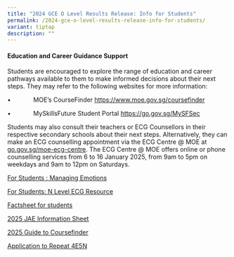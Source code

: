 ```yaml
---
title: "2024 GCE O Level Results Release: Info for Students"
permalink: /2024-gce-o-level-results-release-info-for-students/
variant: tiptap
description: ""
---
```

<h4>Education and Career Guidance Support</h4>
<p>Students are encouraged to explore the range of education and career pathways
available to them to make informed decisions about their next steps. They
may refer to the following websites for more information:</p>
<p>•&nbsp;&nbsp;&nbsp;&nbsp;&nbsp;&nbsp;&nbsp;&nbsp;&nbsp;&nbsp;&nbsp;&nbsp;
MOE’s CourseFinder <a href="https://www.moe.gov.sg/coursefinder" rel="noopener nofollow" target="_blank">https://www.moe.gov.sg/coursefinder</a>
</p>
<p>•&nbsp;&nbsp;&nbsp;&nbsp;&nbsp;&nbsp;&nbsp;&nbsp;&nbsp;&nbsp;&nbsp;&nbsp;
MySkillsFuture Student Portal <a href="https://www.myskillsfuture.gov.sg/content/student/en/secondary.html" rel="noopener nofollow" target="_blank">https://go.gov.sg/MySFSec</a>
</p>
<p></p>
<p>Students may also consult their teachers or ECG Counsellors in their respective
secondary schools about their next steps. Alternatively, they can make
an ECG counselling appointment via the ECG Centre @ MOE at <a href="https://form.gov.sg/65acbdaf19b4f200123054bb" rel="noopener noreferrer nofollow" target="_blank">go.gov.sg/moe-ecg-centre</a>.
The ECG Centre @ MOE offers online or phone counselling services from 6
to 16 January 2025, from 9am to 5pm on weekdays and 9am to 12pm on Saturdays.</p>
<p></p>
<p><a href="/files/GCE O Level  2024/2___For_Students__Managing_Emotions.pdf" rel="noopener nofollow" target="_blank">For Students : Managing Emotions</a>
</p>
<p><a href="/files/GCE O Level  2024/3___For_Students__2025_N_Level_ECG_Resource.pdf" rel="noopener nofollow" target="_blank">For Students: N Level ECG Resource </a>
</p>
<p><a href="/files/GCE O Level  2024/4___For_Students__2025_Factsheet_for_students.pdf" rel="noopener nofollow" target="_blank">Factsheet for students</a>
</p>
<p><a href="/files/GCE O Level  2024/5___For_Students__2025_JAE_Information_Sheet.pdf" rel="noopener nofollow" target="_blank">2025 JAE Information Sheet</a>
</p>
<p><a href="/files/GCE O Level  2024/6___For_Students__Guide_to_CourseFinder_and_SchoolFinder.pdf" rel="noopener nofollow" target="_blank">2025 Guide to Coursefinder</a>
</p>
<p><a href="/files/GCE O Level  2024/7__For_Students_Annex_C_2024_Application_to_Repeat_4E5N__002_.pdf" rel="noopener nofollow" target="_blank">Application to Repeat 4E5N</a>
</p>
<p></p>
<p></p>
<p></p>